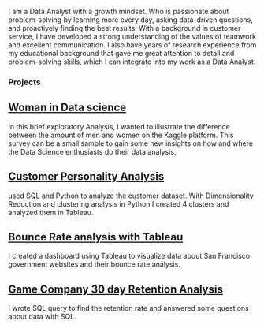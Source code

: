 I am a Data Analyst with a growth mindset. Who is passionate about problem-solving by learning more every day, asking data-driven questions, and proactively finding the best
results. With a background in customer service, I have developed a strong understanding of the values of teamwork and excellent communication. I also have 
years of research experience from my educational background that gave me great attention to detail and problem-solving skills, which I can integrate into my work as a Data Analyst.

### Projects

## [Woman in Data science](https://github.com/FaranakNehzati/WomenInDataScience/blob/main/projectThree.ipynb)

In this brief exploratory Analysis, I wanted to illustrate the difference between the amount of men and women on the Kaggle platform. 
This survey can be a small sample to gain some new insights on how and where the Data Science enthusiasts do their data analysis.

## [Customer Personality Analysis](https://github.com/FaranakNehzati/CustomerPersonalityAnalysis)

used SQL and Python to analyze the customer dataset. With Dimensionality Reduction and clustering analysis in Python I created 4 clusters and analyzed them in Tableau.

## [Bounce Rate analysis with Tableau](https://public.tableau.com/app/profile/faranaknehzati/viz/shared/GW8SNBFX4)

I created a dashboard using Tableau to visualize data about San Francisco government websites and their bounce rate analysis.

## [Game Company 30 day Retention Analysis](https://github.com/FaranakNehzati/projectSQL)

I wrote SQL query to find the retention rate and answered some questions about data with SQL.
